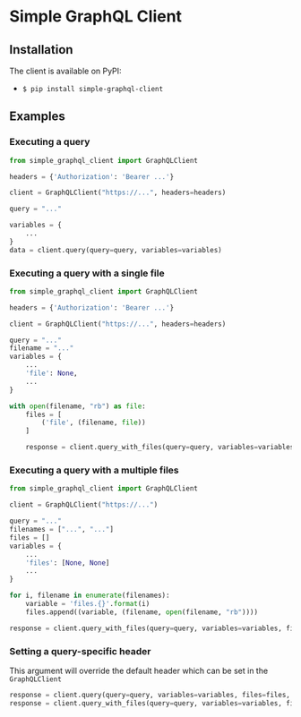 # Simple GraphQL Client
## Installation
The client is available on PyPI:
* ``$ pip install simple-graphql-client``
## Examples
### Executing a query
```python
from simple_graphql_client import GraphQLClient

headers = {'Authorization': 'Bearer ...'}

client = GraphQLClient("https://...", headers=headers)

query = "..."

variables = {
    ...
}
data = client.query(query=query, variables=variables)
```
### Executing a query with a single file
```python
from simple_graphql_client import GraphQLClient

headers = {'Authorization': 'Bearer ...'}

client = GraphQLClient("https://...", headers=headers)

query = "..."
filename = "..."
variables = {
    ...
    'file': None,
    ...
}

with open(filename, "rb") as file:
    files = [
        ('file', (filename, file))
    ]

    response = client.query_with_files(query=query, variables=variables, files=files)
```
### Executing a query with a multiple files
```python
from simple_graphql_client import GraphQLClient

client = GraphQLClient("https://...")

query = "..."
filenames = ["...", "..."]
files = []
variables = {
    ...
    'files': [None, None]
    ... 
}

for i, filename in enumerate(filenames):
    variable = 'files.{}'.format(i)
    files.append((variable, (filename, open(filename, "rb"))))

response = client.query_with_files(query=query, variables=variables, files=files)
```
### Setting a query-specific header
This argument will override the default header which can be set in the `GraphQLClient`
```python
response = client.query(query=query, variables=variables, files=files, headers=headers)
response = client.query_with_files(query=query, variables=variables, files=files, headers=headers)
```